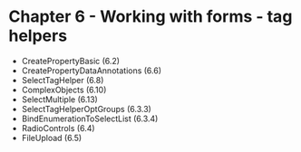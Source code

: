 # Chapter 6 - Working with forms - tag helpers

- CreatePropertyBasic (6.2)
- CreatePropertyDataAnnotations (6.6)
- SelectTagHelper  (6.8)
- ComplexObjects (6.10)
- SelectMultiple (6.13)
- SelectTagHelperOptGroups (6.3.3)
- BindEnumerationToSelectList (6.3.4)
- RadioControls (6.4)
- FileUpload (6.5)